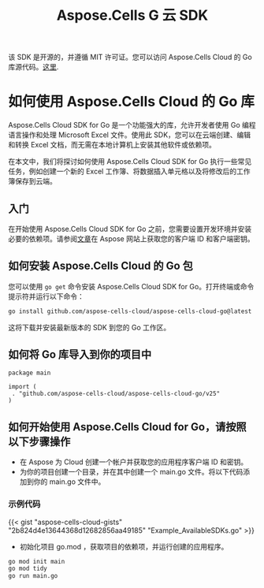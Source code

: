 ﻿---
title: Aspose.Cells G 云 SDK
second_title: Aspose.Cells Cloud Documen
type: docs
url: /zh/available-sdks/aspose-cells-cloud-go/
description: Aspose.Cells Cloud SDK for Go 为 Go 开发者提供强大的跨平台支持，使其易于集成和使用于 Windows、Linux 或 macOS。它支持 Excel 创建、转换、合并、拆分、受保护、内部对象操作等
weight: 30
kwords: Go、Excel、Office 云、REST API、图表、数据透视表、表格、电子表格、PDF、CSV、Json、Markdown
---
该 SDK 是开源的，并遵循 MIT 许可证。您可以访问 Aspose.Cells Cloud 的 Go 库源代码。[这里](https://github.com/aspose-cells-cloud/aspose-cells-cloud-go).

# **如何使用 Aspose.Cells Cloud 的 Go 库**

Aspose.Cells Cloud SDK for Go 是一个功能强大的库，允许开发者使用 Go 编程语言操作和处理 Microsoft Excel 文件。使用此 SDK，您可以在云端创建、编辑和转换 Excel 文档，而无需在本地计算机上安装其他软件或依赖项。

在本文中，我们将探讨如何使用 Aspose.Cells Cloud SDK for Go 执行一些常见任务，例如创建一个新的 Excel 工作簿、将数据插入单元格以及将修改后的工作簿保存到云端。

## **入门**

在开始使用 Aspose.Cells Cloud SDK for Go 之前，您需要设置开发环境并安装必要的依赖项。请参阅[文章](https://docs.aspose.cloud/cells/quickstart/)在 Aspose 网站上获取您的客户端 ID 和客户端密钥。

## 如何安装 Aspose.Cells Cloud 的 Go 包

您可以使用 `go get` 命令安装 Aspose.Cells Cloud SDK for Go。打开终端或命令提示符并运行以下命令：

```bash
go install github.com/aspose-cells-cloud/aspose-cells-cloud-go@latest
```

这将下载并安装最新版本的 SDK 到您的 Go 工作区。

## 如何将 Go 库导入到你的项目中

```golang
package main

import (
 . "github.com/aspose-cells-cloud/aspose-cells-cloud-go/v25"
)
```

## 如何开始使用 Aspose.Cells Cloud for Go，请按照以下步骤操作

- 在 Aspose 为 Cloud 创建一个帐户并获取您的应用程序客户端 ID 和密钥。
- 为你的项目创建一个目录，并在其中创建一个 main.go 文件。将以下代码添加到你的 main.go 文件中。

### **示例代码**

{{< gist "aspose-cells-cloud-gists" "2b824d4e13644368d12682856aa49185" "Example_AvailableSDKs.go" >}}

- 初始化项目 go.mod ，获取项目的依赖项，并运行创建的应用程序。

```bash
go mod init main
go mod tidy
go run main.go

```
